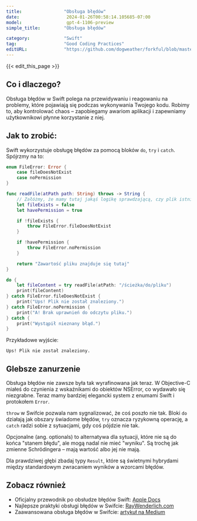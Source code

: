 ```yaml
---
title:                "Obsługa błędów"
date:                  2024-01-26T00:58:14.105685-07:00
model:                 gpt-4-1106-preview
simple_title:         "Obsługa błędów"

category:             "Swift"
tag:                  "Good Coding Practices"
editURL:              "https://github.com/dogweather/forkful/blob/master/content/pl/swift/handling-errors.md"
---
```


{{< edit_this_page >}}

## Co i dlaczego?
Obsługa błędów w Swift polega na przewidywaniu i reagowaniu na problemy, które pojawiają się podczas wykonywania Twojego kodu. Robimy to, aby kontrolować chaos – zapobiegamy awariom aplikacji i zapewniamy użytkownikowi płynne korzystanie z niej.

## Jak to zrobić:
Swift wykorzystuje obsługę błędów za pomocą bloków `do`, `try` i `catch`. Spójrzmy na to:

```Swift
enum FileError: Error {
    case fileDoesNotExist
    case noPermission
}

func readFile(atPath path: String) throws -> String {
    // Załóżmy, że mamy tutaj jakąś logikę sprawdzającą, czy plik istnieje i czy mamy uprawnienia do jego odczytu
    let fileExists = false
    let havePermission = true

    if !fileExists {
        throw FileError.fileDoesNotExist
    }

    if !havePermission {
        throw FileError.noPermission
    }

    return "Zawartość pliku znajduje się tutaj"
}

do {
    let fileContent = try readFile(atPath: "/ścieżka/do/pliku")
    print(fileContent)
} catch FileError.fileDoesNotExist {
    print("Ups! Plik nie został znaleziony.")
} catch FileError.noPermission {
    print("A! Brak uprawnień do odczytu pliku.")
} catch {
    print("Wystąpił nieznany błąd.")
}

```

Przykładowe wyjście:

```
Ups! Plik nie został znaleziony.
```

## Glebsze zanurzenie
Obsługa błędów nie zawsze była tak wyrafinowana jak teraz. W Objective-C miałeś do czynienia z wskaźnikami do obiektów NSError, co wydawało się niezgrabne. Teraz mamy bardziej elegancki system z enumami Swift i protokołem `Error`.

`throw` w Swifcie pozwala nam sygnalizować, że coś poszło nie tak. Bloki `do` działają jak obszary świadome błędów, `try` oznacza ryzykowną operację, a `catch` radzi sobie z sytuacjami, gdy coś pójdzie nie tak.

Opcjonalne (ang. optionals) to alternatywa dla sytuacji, które nie są do końca "stanem błędu", ale mogą nadal nie mieć "wyniku". Są trochę jak zmienne Schrödingera – mają wartość albo jej nie mają.

Dla prawdziwej głębi zbadaj typy `Result`, które są świetnymi hybrydami między standardowym zwracaniem wyników a wzorcami błędów.

## Zobacz również
- Oficjalny przewodnik po obsłudze błędów Swift: [Apple Docs](https://docs.swift.org/swift-book/LanguageGuide/ErrorHandling.html)
- Najlepsze praktyki obsługi błędów w Swifcie: [RayWenderlich.com](https://www.raywenderlich.com/1851-beginning-swift-error-handling)
- Zaawansowana obsługa błędów w Swifcie: [artykuł na Medium](https://medium.com/better-programming/advanced-error-handling-in-swift-4f6bdf6b01d8)
